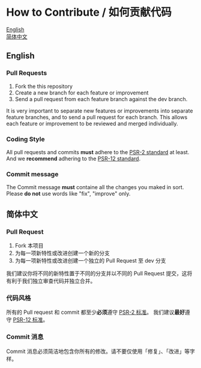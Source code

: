 # How to Contribute / 如何贡献代码

[English](#English)  
[简体中文](#简体中文)

## English

### Pull Requests

1. Fork the this repository
2. Create a new branch for each feature or improvement
3. Send a pull request from each feature branch against the dev branch.

It is very important to separate new features or improvements into separate feature branches, and to send a
pull request for each branch. This allows each feature or improvement to be reviewed and merged individually.

### Coding Style

All pull requests and commits **must** adhere to the [PSR-2 standard](https://github.com/php-fig/fig-standards/blob/master/accepted/PSR-2-coding-style-guide.md) at least.
And we **recommend** adhering to the [PSR-12 standard](https://github.com/php-fig/fig-standards/blob/master/proposed/extended-coding-style-guide.md).

### Commit message

The Commit message **must** containe all the changes you maked in sort.
Please **do not** use words like "fix", "improve" only.

## 简体中文

### Pull Request

1. Fork 本项目
2. 为每一项新特性或改进创建一个新的分支
3. 为每一项新特性或改进创建一个独立的 Pull Request 至 dev 分支

我们建议你将不同的新特性置于不同的分支并以不同的 Pull Request 提交，这将有利于我们独立审查代码并独立合并。

### 代码风格

所有的 Pull request 和 commit 都至少**必须**遵守 [PSR-2 标准](https://github.com/php-fig/fig-standards/blob/master/accepted/PSR-2-coding-style-guide.md)。
我们建议**最好**遵守 [PSR-12 标准](https://github.com/php-fig/fig-standards/blob/master/proposed/extended-coding-style-guide.md)。

### Commit 消息

Commit 消息必须简洁地包含你所有的修改。请不要仅使用「修复」、「改进」等字样。
